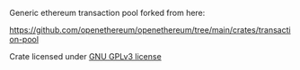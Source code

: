 Generic ethereum transaction pool forked from here:

https://github.com/openethereum/openethereum/tree/main/crates/transaction-pool

Crate licensed under [GNU GPLv3 license](LICENSE)